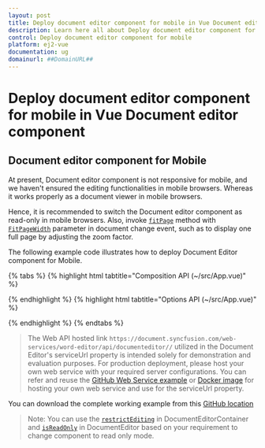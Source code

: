 ```yaml
---
layout: post
title: Deploy document editor component for mobile in Vue Document editor component | Syncfusion
description: Learn here all about Deploy document editor component for mobile in Syncfusion Vue Document editor component of Syncfusion Essential JS 2 and more.
control: Deploy document editor component for mobile 
platform: ej2-vue
documentation: ug
domainurl: ##DomainURL##
---
```


# Deploy document editor component for mobile in Vue Document editor component

## Document editor component for Mobile

At present, Document editor component is not responsive for mobile, and we haven't ensured the editing functionalities in mobile browsers. Whereas it works properly as a document viewer in mobile browsers.

Hence, it is recommended to switch the Document editor component as read-only in mobile browsers. Also, invoke [`fitPage`](https://ej2.syncfusion.com/vue/documentation/api/document-editor/#fitpage) method with [`FitPageWidth`](https://ej2.syncfusion.com/vue/documentation/api/document-editor/pageFitType/) parameter in document change event, such as to display one full page by adjusting the zoom factor.

The following example code illustrates how to deploy Document Editor component for Mobile.

{% tabs %}
{% highlight html tabtitle="Composition API (~/src/App.vue)" %}

<template>
  <div id="app">
    <ejs-documenteditorcontainer ref="container" height="590px" :serviceUrl='serviceUrl' :enableToolbar='true'
      :documentChange='onDocumentChange'> </ejs-documenteditorcontainer>
  </div>
</template>

<script setup>
import { DocumentEditorContainerComponent as EjsDocumenteditorcontainer, Toolbar } from '@syncfusion/ej2-vue-documenteditor';
import { provide, ref } from 'vue';

const container = ref(null);
const serviceUrl = 'https://document.syncfusion.com/web-services/word-editor/api/documenteditor//';

//Inject require modules.
provide('DocumentEditorContainer', [Toolbar])

const onDocumentChange = function (args) {
  //To detect the device
  let isMobileDevice = /Android|Windows Phone|webOS/i.test(navigator.userAgent);

  if (isMobileDevice) {
    container.value.ej2Instances.restrictEditing = true;
    setTimeout(() => {
      container.value.ej2Instances.documentEditor.fitPage("FitPageWidth");
    }, 50);
  }
  else {
    container.value.ej2Instances.restrictEditing = false;
  }
}

</script>
<style>
@import '../node_modules/@syncfusion/ej2-base/styles/material.css';
@import '../node_modules/@syncfusion/ej2-buttons/styles/material.css';
@import '../node_modules/@syncfusion/ej2-inputs/styles/material.css';
@import '../node_modules/@syncfusion/ej2-popups/styles/material.css';
@import '../node_modules/@syncfusion/ej2-lists/styles/material.css';
@import '../node_modules/@syncfusion/ej2-navigations/styles/material.css';
@import '../node_modules/@syncfusion/ej2-splitbuttons/styles/material.css';
@import '../node_modules/@syncfusion/ej2-dropdowns/styles/material.css';
@import "../node_modules/@syncfusion/ej2-vue-documenteditor/styles/material.css";
</style>

{% endhighlight %}
{% highlight html tabtitle="Options API (~/src/App.vue)" %}

<template>
  <div id="app">
    <ejs-documenteditorcontainer ref="container" height="590px" :serviceUrl='serviceUrl' :enableToolbar='true'
      :documentChange='onDocumentChange'> </ejs-documenteditorcontainer>
  </div>
</template>

<script>
import { DocumentEditorContainerComponent, Toolbar } from '@syncfusion/ej2-vue-documenteditor';

export default {
  components: {
    'ejs-documenteditorcontainer': DocumentEditorContainerComponent
  },
  data() {
    return { serviceUrl: 'https://document.syncfusion.com/web-services/word-editor/api/documenteditor//' }
  },
  provide: {
    //Inject require modules.
    DocumentEditorContainer: [Toolbar]
  },
  methods: {
    onDocumentChange: function (args) {
      //To detect the device
      let isMobileDevice = /Android|Windows Phone|webOS/i.test(navigator.userAgent);

      if (isMobileDevice) {
        this.$refs.container.ej2Instances.restrictEditing = true;
        setTimeout(() => {
          this.$refs.container.ej2Instances.documentEditor.fitPage("FitPageWidth");
        }, 50);
      }
      else {
        this.$refs.container.ej2Instances.restrictEditing = false;
      }
    }
  }
}
</script>
<style>
@import '../node_modules/@syncfusion/ej2-base/styles/material.css';
@import '../node_modules/@syncfusion/ej2-buttons/styles/material.css';
@import '../node_modules/@syncfusion/ej2-inputs/styles/material.css';
@import '../node_modules/@syncfusion/ej2-popups/styles/material.css';
@import '../node_modules/@syncfusion/ej2-lists/styles/material.css';
@import '../node_modules/@syncfusion/ej2-navigations/styles/material.css';
@import '../node_modules/@syncfusion/ej2-splitbuttons/styles/material.css';
@import '../node_modules/@syncfusion/ej2-dropdowns/styles/material.css';
@import "../node_modules/@syncfusion/ej2-vue-documenteditor/styles/material.css";
</style>

{% endhighlight %}
{% endtabs %}

> The Web API hosted link `https://document.syncfusion.com/web-services/word-editor/api/documenteditor//` utilized in the Document Editor's serviceUrl property is intended solely for demonstration and evaluation purposes. For production deployment, please host your own web service with your required server configurations. You can refer and reuse the [GitHub Web Service example](https://github.com/SyncfusionExamples/EJ2-DocumentEditor-WebServices) or [Docker image](https://hub.docker.com/r/syncfusion/word-processor-server) for hosting your own web service and use for the serviceUrl property.

You can download the complete working example from this [GitHub location](https://github.com/SyncfusionExamples/Deploy-Document-Editor-in-Mobile-Friendly-Web-page/)

>Note: You can use the [`restrictEditing`](https://ej2.syncfusion.com/vue/documentation/api/document-editor-container#restrictediting) in DocumentEditorContainer and [`isReadOnly`](https://ej2.syncfusion.com/vue/documentation/api/document-editor/#isreadonly) in DocumentEditor based on your requirement to change component to read only mode.